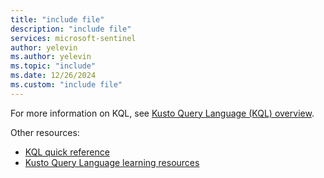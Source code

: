 ```yaml
---
title: "include file" 
description: "include file" 
services: microsoft-sentinel
author: yelevin
ms.author: yelevin
ms.topic: "include"
ms.date: 12/26/2024
ms.custom: "include file"
---
```

<!-- docutune:disable -->

For more information on KQL, see [Kusto Query Language (KQL) overview](/kusto/query/?view=microsoft-sentinel&preserve-view=true).

Other resources:
- [KQL quick reference](/kusto/query/kql-quick-reference?view=microsoft-sentinel&preserve-view=true)
- [Kusto Query Language learning resources](/kusto/query/kql-learning-resources?view=microsoft-sentinel&preserve-view=true)
